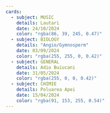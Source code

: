 ```yaml
---
cards:
  - subject: MUSIC
    details: Lautari
    date: 24/10/2024
    color: "rgba(86, 39, 245, 0.47)"
  - subject: BIOLOGY
    details: "Angio/Gymnosperm"
    date: 03/09/2024
    color: "rgba(255, 255, 0, 0.42)"
  - subject: GENERAL
    details: Adio Buiucani
    date: 31/05/2024
    color: "rgba(255, 0, 0, 0.42)"
  - subject: CHIMIE
    details: Poluarea Apei
    date: 15/04/2024
    color: "rgba(91, 153, 255, 0.54)"
---
```

